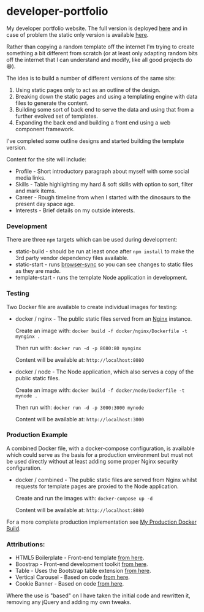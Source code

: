 # developer-portfolio

My developer portfolio website. The full version is deployed [here](https://jurassic-john.site) and in case of problem the static
only version is available [here](https://ratjuggler.github.io/developer-portfolio/).

Rather than copying a random template off the internet I'm trying to create something a bit different from scratch (or at least 
only adapting random bits off the internet that I can understand and modify, like all good projects do 😄).

The idea is to build a number of different versions of the same site:

1. Using static pages only to act as an outline of the design. 
2. Breaking down the static pages and using a templating engine with data files to generate the content.
3. Building some sort of back end to serve the data and using that from a further evolved set of templates.
4. Expanding the back end and building a front end using a web component framework.

I've completed some outline designs and started building the template version.

Content for the site will include:

- Profile - Short introductory paragraph about myself with some social media links.
- Skills - Table highlighting my hard & soft skills with option to sort, filter and mark items.
- Career - Rough timeline from when I started with the dinosaurs to the present day space age.
- Interests - Brief details on my outside interests. 

### Development

There are three `npm` targets which can be used during development:

- static-build - should be run at least once after `npm install` to make the 3rd party vendor dependency files available.
- static-start - runs [browser-sync](https://browsersync.io/) so you can see changes to static files as they are made.
- template-start - runs the template Node application in development.

### Testing

Two Docker file are available to create individual images for testing:
 
- docker / nginx - The public static files served from an [Nginx](https://www.nginx.com/) instance. 
  
  Create an image with: `docker build -f docker/nginx/Dockerfile -t mynginx .`
   
  Then run with: `docker run -d -p 8080:80 mynginx`

  Content will be available at: `http://localhost:8080`


- docker / node - The Node application, which also serves a copy of the public static files.
  
  Create an image with: `docker build -f docker/node/Dockerfile -t mynode .`

  Then run with: `docker run -d -p 3000:3000 mynode`

  Content will be available at: `http://localhost:3000`

### Production Example

A combined Docker file, with a docker-compose configuration, is available which could serve as the basis for a production
environment but must not be used directly without at least adding some proper Nginx security configuration.

- docker / combined - The public static files are served from Nginx whilst requests for template pages are proxied to the Node 
  application.
  
  Create and run the images with: `docker-compose up -d`

  Content will be available at: `http://localhost:8080`

For a more complete production implementation see [My Production Docker Build](https://github.com/RatJuggler/my-production-docker-build).

### Attributions:

- HTML5 Boilerplate - Front-end template [from here](https://html5boilerplate.com/).
- Boostrap - Front-end development toolkit [from here](https://getbootstrap.com/).
- Table - Uses the Bootstrap table extension [from here](https://bootstrap-table.com/).
- Vertical Carousel - Based on code [from here](https://www.codeply.com/p/JxZ8htyOFN).
- Cookie Banner - Based on code [from here](https://github.com/kolappannathan/bootstrap-cookie-banner).

Where the use is "based" on I have taken the initial code and rewritten it, removing any jQuery and adding my own tweaks.

